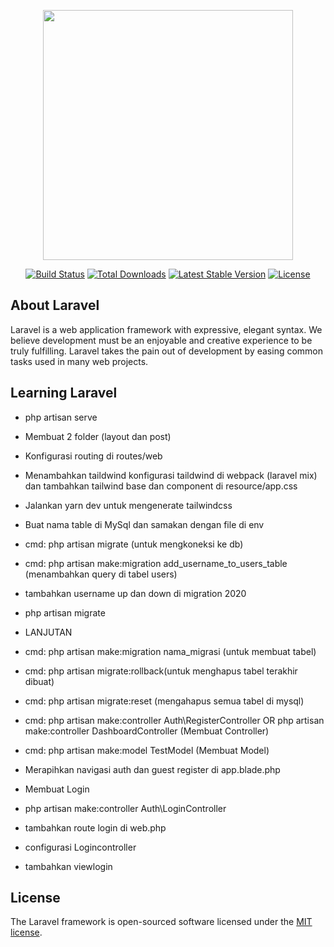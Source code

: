 <p align="center"><a href="https://laravel.com" target="_blank"><img src="https://raw.githubusercontent.com/laravel/art/master/logo-lockup/5%20SVG/2%20CMYK/1%20Full%20Color/laravel-logolockup-cmyk-red.svg" width="400"></a></p>

<p align="center">
<a href="https://travis-ci.org/laravel/framework"><img src="https://travis-ci.org/laravel/framework.svg" alt="Build Status"></a>
<a href="https://packagist.org/packages/laravel/framework"><img src="https://img.shields.io/packagist/dt/laravel/framework" alt="Total Downloads"></a>
<a href="https://packagist.org/packages/laravel/framework"><img src="https://img.shields.io/packagist/v/laravel/framework" alt="Latest Stable Version"></a>
<a href="https://packagist.org/packages/laravel/framework"><img src="https://img.shields.io/packagist/l/laravel/framework" alt="License"></a>
</p>

## About Laravel

Laravel is a web application framework with expressive, elegant syntax. We believe development must be an enjoyable and creative experience to be truly fulfilling. Laravel takes the pain out of development by easing common tasks used in many web projects.

## Learning Laravel

- php artisan serve
- Membuat 2 folder (layout dan post)
- Konfigurasi routing di routes/web
- Menambahkan taildwind konfigurasi taildwind di webpack (laravel mix) dan tambahkan tailwind base dan component di resource/app.css
- Jalankan yarn dev untuk mengenerate tailwindcss

- Buat nama table di MySql dan samakan dengan file di env

- cmd: php artisan migrate (untuk mengkoneksi ke db)
- cmd: php artisan make:migration add_username_to_users_table (menambahkan query di tabel users)
- tambahkan username up dan down di migration 2020
- php artisan migrate

- LANJUTAN
- cmd: php artisan make:migration nama_migrasi (untuk membuat tabel)
- cmd: php artisan migrate:rollback(untuk menghapus tabel terakhir dibuat)
- cmd: php artisan migrate:reset (mengahapus semua tabel di mysql)

- cmd: php artisan make:controller Auth\\RegisterController OR php artisan make:controller DashboardController (Membuat Controller)
- cmd: php artisan make:model TestModel (Membuat Model)
- Merapihkan navigasi auth dan guest register di app.blade.php

- Membuat Login
- php artisan make:controller Auth\\LoginController
- tambahkan route login di web.php
- configurasi Logincontroller
- tambahkan viewlogin

## License

The Laravel framework is open-sourced software licensed under the [MIT license](https://opensource.org/licenses/MIT).
